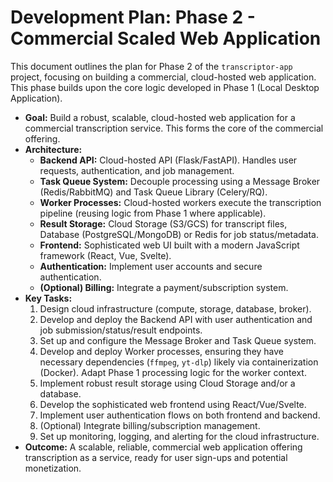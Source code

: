 # Development Plan: Phase 2 - Commercial Scaled Web Application

This document outlines the plan for Phase 2 of the `transcriptor-app` project, focusing on building a commercial, cloud-hosted web application. This phase builds upon the core logic developed in Phase 1 (Local Desktop Application).

- **Goal:** Build a robust, scalable, cloud-hosted web application for a commercial transcription service. This forms the core of the commercial offering.
- **Architecture:**
  - **Backend API:** Cloud-hosted API (Flask/FastAPI). Handles user requests, authentication, and job management.
  - **Task Queue System:** Decouple processing using a Message Broker (Redis/RabbitMQ) and Task Queue Library (Celery/RQ).
  - **Worker Processes:** Cloud-hosted workers execute the transcription pipeline (reusing logic from Phase 1 where applicable).
  - **Result Storage:** Cloud Storage (S3/GCS) for transcript files, Database (PostgreSQL/MongoDB) or Redis for job status/metadata.
  - **Frontend:** Sophisticated web UI built with a modern JavaScript framework (React, Vue, Svelte).
  - **Authentication:** Implement user accounts and secure authentication.
  - **(Optional) Billing:** Integrate a payment/subscription system.
- **Key Tasks:**
  1.  Design cloud infrastructure (compute, storage, database, broker).
  2.  Develop and deploy the Backend API with user authentication and job submission/status/result endpoints.
  3.  Set up and configure the Message Broker and Task Queue system.
  4.  Develop and deploy Worker processes, ensuring they have necessary dependencies (`ffmpeg`, `yt-dlp`) likely via containerization (Docker). Adapt Phase 1 processing logic for the worker context.
  5.  Implement robust result storage using Cloud Storage and/or a database.
  6.  Develop the sophisticated web frontend using React/Vue/Svelte.
  7.  Implement user authentication flows on both frontend and backend.
  8.  (Optional) Integrate billing/subscription management.
  9.  Set up monitoring, logging, and alerting for the cloud infrastructure.
- **Outcome:** A scalable, reliable, commercial web application offering transcription as a service, ready for user sign-ups and potential monetization.
